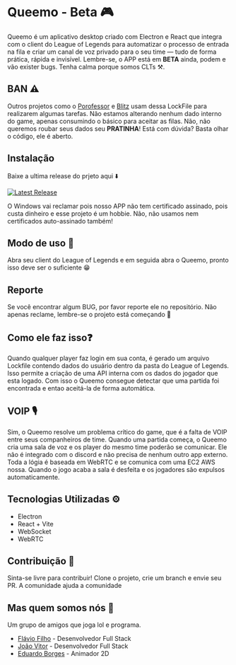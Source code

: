 # Queemo - Beta 🎮

Queemo é um aplicativo desktop criado com Electron e React que integra com o client do League of Legends para automatizar o processo de entrada na fila e criar um canal de voz privado para o seu time — tudo de forma prática, rápida e invisível. Lembre-se, o APP está em **BETA** ainda, podem e vão exister bugs. Tenha calma porque somos CLTs ⚒️. 

## BAN ⚠️

Outros projetos como o [Porofessor](https://porofessor.gg/) e [Blitz](https://blitz.gg/lol) usam dessa LockFile para realizarem algumas tarefas. Não estamos alterando nenhum dado interno do game, apenas consumindo o básico para aceitar as filas. Não, não queremos roubar seus dados seu **PRATINHA**! Está com dúvida? Basta olhar o código, ele é aberto.

## Instalação 

Baixe a ultima release do prjeto aqui ⬇️

[![Latest Release](https://img.shields.io/github/v/release/jerobas/queemo)](https://github.com/jerobas/queemo/releases)

O Windows vai reclamar pois nosso APP não tem certificado assinado, pois custa dinheiro e esse projeto é um hobbie. Não, não usamos nem certificados auto-assinado também!

## Modo de uso 📃

Abra seu client do League of Legends e em seguida abra o Queemo, pronto isso deve ser o suficiente 😁

## Reporte

Se você encontrar algum BUG, por favor reporte ele no repositório. Não apenas reclame, lembre-se o projeto está começando 🥲

## Como ele faz isso❓

Quando qualquer player faz login em sua conta, é gerado um arquivo Lockfile contendo dados do usuário dentro da pasta do League of Legends. Isso permite a criação de uma API interna com os dados do jogador que esta logado. Com isso o Queemo consegue detectar que uma partida foi encontrada e entao aceitá-la de forma automática.

## VOIP 🎙️

Sim, o Queemo resolve um problema crítico do game, que é a falta de VOIP entre seus companheiros de time. Quando uma partida começa, o Queemo cria uma sala de voz e os player do mesmo time poderão se comunicar. Ele não é integrado com o discord e não precisa de nenhum outro app externo. Toda a lógia é baseada em WebRTC e se comunica com uma EC2 AWS nossa. Quando o jogo acaba a sala é desfeita e os jogadores são expulsos automaticamente.


## Tecnologias Utilizadas ⚙️

- Electron
- React + Vite
- WebSocket
- WebRTC

## Contribuição 🤝 

Sinta-se livre para contribuir! Clone o projeto, crie um branch e envie seu PR. A comunidade ajuda a comunidade

## Mas quem somos nós 🤔

Um grupo de amigos que joga lol e programa. 
- [Flávio Filho](https://www.linkedin.com/in/flaviozno/) - Desenvolvedor Full Stack
- [João Vitor](https://www.linkedin.com/in/jaonolo/) - Desenvolvedor Full Stack
- [Eduardo Borges](https://www.linkedin.com/in/eduardo-borges-anim/) - Animador 2D
